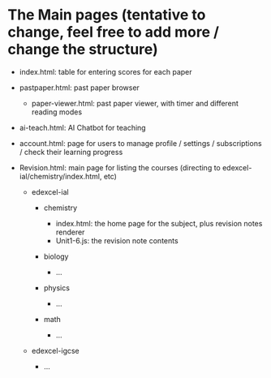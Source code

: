 # The Main pages (tentative to change, feel free to add more / change the structure)

- index.html: table for entering scores for each paper

- pastpaper.html: past paper browser

    - paper-viewer.html: past paper viewer, with timer and different reading modes

- ai-teach.html: AI Chatbot for teaching

- account.html: page for users to manage profile / settings / subscriptions / check their learning progress

- Revision.html: main page for listing the courses (directing to edexcel-ial/chemistry/index.html, etc)

    - edexcel-ial

        - chemistry
            - index.html: the home page for the subject, plus revision notes renderer
            - Unit1-6.js: the revision note contents

        - biology
            - ...

        - physics
            - ...

        - math
            - ...

    - edexcel-igcse
        - ...